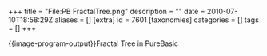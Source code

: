 +++
title = "File:PB FractalTree.png"
description = ""
date = 2010-07-10T18:58:29Z
aliases = []
[extra]
id = 7601
[taxonomies]
categories = []
tags = []
+++

{{image-program-output}}Fractal Tree in PureBasic
